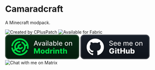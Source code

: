 # Camaradcraft

A Minecraft modpack.

![Created by CPlusPatch](https://cdn-web.cpluspatch.com/created_by_cpluspatch.svg) ![Available for Fabric](https://raw.githubusercontent.com/intergrav/devins-badges/2dc967fc44dc73850eee42c133a55c8ffc5e30cb/assets/cozy/supported/fabric_vector.svg)  ![Available on Modrinth](https://raw.githubusercontent.com/intergrav/devins-badges/2dc967fc44dc73850eee42c133a55c8ffc5e30cb/assets/cozy/available/modrinth_vector.svg) ![See me on GitHub](https://raw.githubusercontent.com/intergrav/devins-badges/2dc967fc44dc73850eee42c133a55c8ffc5e30cb/assets/cozy/social/github-singular_vector.svg) ![Chat with me on Matrix](https://raw.githubusercontent.com/intergrav/devins-badges/2dc967fc44dc73850eee42c133a55c8ffc5e30cb/assets/cozy/social/matrix-singular_vector.svg)
